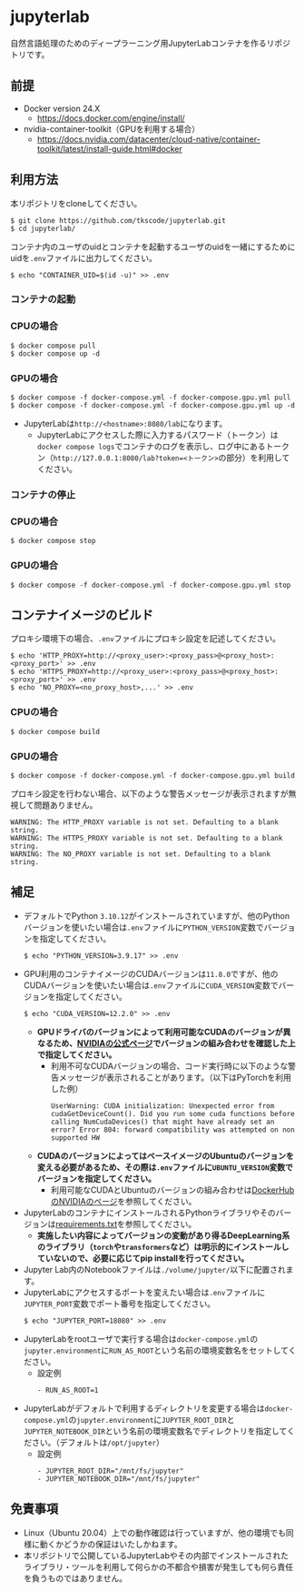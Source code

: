 # jupyterlab

自然言語処理のためのディープラーニング用JupyterLabコンテナを作るリポジトリです。

## 前提

+ Docker version 24.X
    + https://docs.docker.com/engine/install/
+ nvidia-container-toolkit（GPUを利用する場合）
    + https://docs.nvidia.com/datacenter/cloud-native/container-toolkit/latest/install-guide.html#docker

## 利用方法

本リポジトリをcloneしてください。
```
$ git clone https://github.com/tkscode/jupyterlab.git
$ cd jupyterlab/
```

コンテナ内のユーザのuidとコンテナを起動するユーザのuidを一緒にするためにuidを`.env`ファイルに出力してください。
```
$ echo "CONTAINER_UID=$(id -u)" >> .env
```

### コンテナの起動

### CPUの場合

```
$ docker compose pull
$ docker compose up -d
```

### GPUの場合

```
$ docker compose -f docker-compose.yml -f docker-compose.gpu.yml pull
$ docker compose -f docker-compose.yml -f docker-compose.gpu.yml up -d
```

+ JupyterLabは`http://<hostname>:8080/lab`になります。
    + JupyterLabにアクセスした際に入力するパスワード（トークン）は`docker compose logs`でコンテナのログを表示し、ログ中にあるトークン（`http://127.0.0.1:8080/lab?token=<トークン>`の部分）を利用してください。

### コンテナの停止

### CPUの場合

```
$ docker compose stop
```

### GPUの場合

```
$ docker compose -f docker-compose.yml -f docker-compose.gpu.yml stop
```

## コンテナイメージのビルド

プロキシ環境下の場合、`.env`ファイルにプロキシ設定を記述してください。
```
$ echo 'HTTP_PROXY=http://<proxy_user>:<proxy_pass>@<proxy_host>:<proxy_port>' >> .env
$ echo 'HTTPS_PROXY=http://<proxy_user>:<proxy_pass>@<proxy_host>:<proxy_port>' >> .env
$ echo 'NO_PROXY=<no_proxy_host>,...' >> .env
```

### CPUの場合

```
$ docker compose build
```

### GPUの場合

```
$ docker compose -f docker-compose.yml -f docker-compose.gpu.yml build
```

プロキシ設定を行わない場合、以下のような警告メッセージが表示されますが無視して問題ありません。
```
WARNING: The HTTP_PROXY variable is not set. Defaulting to a blank string.
WARNING: The HTTPS_PROXY variable is not set. Defaulting to a blank string.
WARNING: The NO_PROXY variable is not set. Defaulting to a blank string.
```

## 補足

+ デフォルトでPython `3.10.12`がインストールされていますが、他のPythonバージョンを使いたい場合は`.env`ファイルに`PYTHON_VERSION`変数でバージョンを指定してください。
    ```
    $ echo "PYTHON_VERSION=3.9.17" >> .env
    ```
+ GPU利用のコンテナイメージのCUDAバージョンは`11.8.0`ですが、他のCUDAバージョンを使いたい場合は`.env`ファイルに`CUDA_VERSION`変数でバージョンを指定してください。
    ```
    $ echo "CUDA_VERSION=12.2.0" >> .env
    ```
    + **GPUドライバのバージョンによって利用可能なCUDAのバージョンが異なるため、[NVIDIAの公式ページ](https://docs.nvidia.com/cuda/cuda-toolkit-release-notes/index.html#id5)でバージョンの組み合わせを確認した上で指定してください。**
        + 利用不可なCUDAバージョンの場合、コード実行時に以下のような警告メッセージが表示されることがあります。（以下はPyTorchを利用した例）
            ```
            UserWarning: CUDA initialization: Unexpected error from cudaGetDeviceCount(). Did you run some cuda functions before calling NumCudaDevices() that might have already set an error? Error 804: forward compatibility was attempted on non supported HW
            ```
    + **CUDAのバージョンによってはベースイメージのUbuntuのバージョンを変える必要があるため、その際は`.env`ファイルに`UBUNTU_VERSION`変数でバージョンを指定してください。**
        + 利用可能なCUDAとUbuntuのバージョンの組み合わせは[DockerHubのNVIDIAのページ](https://hub.docker.com/r/nvidia/cuda/tags)を参照してください。
+ JupyterLabのコンテナにインストールされるPythonライブラリやそのバージョンは[requirements.txt](./jupyter/requirements.txt)を参照してください。
    + **実施したい内容によってバージョンの変動があり得るDeepLearning系のライブラリ（`torch`や`transformers`など）は明示的にインストールしていないので、必要に応じてpip installを行ってください。**
+ Jupyter Lab内のNotebookファイルは`./volume/jupyter/`以下に配置されます。
+ JupyterLabにアクセスするポートを変えたい場合は`.env`ファイルに`JUPYTER_PORT`変数でポート番号を指定してください。
    ```
    $ echo "JUPYTER_PORT=18080" >> .env
    ```
+ JupyterLabをrootユーザで実行する場合は`docker-compose.yml`の`jupyter.environment`に`RUN_AS_ROOT`という名前の環境変数名をセットしてください。
    + 設定例
        ```
        - RUN_AS_ROOT=1
        ```
+ JupyterLabがデフォルトで利用するディレクトリを変更する場合は`docker-compose.yml`の`jupyter.environment`に`JUPYTER_ROOT_DIR`と`JUPYTER_NOTEBOOK_DIR`という名前の環境変数名でディレクトリを指定してください。（デフォルトは`/opt/jupyter`）
    + 設定例
        ```
        - JUPYTER_ROOT_DIR="/mnt/fs/jupyter"
        - JUPYTER_NOTEBOOK_DIR="/mnt/fs/jupyter"
        ```

## 免責事項

+ Linux（Ubuntu 20.04）上での動作確認は行っていますが、他の環境でも同様に動くかどうかの保証はいたしかねます。
+ 本リポジトリで公開しているJupyterLabやその内部でインストールされたライブラリ・ツールを利用して何らかの不都合や損害が発生しても何ら責任を負うものではありません。
